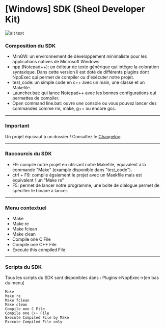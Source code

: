 # [Windows] SDK (Sheol Developer Kit)
![alt text](http://sheol.fr/images/upload/sdk1.png "Sheol")
### Composition du SDK
* MinGW: un environnement de développement minimaliste pour les applications natives de Microsoft Windows.
* npp (Notepad++): un éditeur de texte générique qui intčgre la coloration syntaxique.
	Dans cette version il est doté de différents plugins dont NppExec qui permet de compiler ou
	d'exécuter notre projet.
* test_code: un simple code en c++ avec un main, une classe et un Makefile.
* Launcher.bat: qui lance Notepad++ avec les bonnes configurations qui permettes de compiler.
* Open command line.bat: ouvre une console ou vous pouvez lancer des commandes comme
	rm, make, g++ ou encore gcc.
________________
### Important
Un projet équivaut à un dossier ! Consultez le [Changelog](https://bitbucket.org/tfSheol/sdk/src/0808f5c636f30e078a14f54ab2bb928f1089d039/CHANGELOG.md?at=master "Changelog").
________________
### Raccourcis du SDK
* F9: compile notre projet en utilisant notre Makefile, équivalent à la commande "Make"
	(example disponible dans "test_code").
* ctrl + F9: compile également le projet avec un Maekfile mais est équivalent ŕ un "Make re"
* F5: permet de lancer notre programme, une boite de dialogue permet de spécifier le binaire à lancer.
________________
### Menu contextuel
* Make
* Make re
* Make fclean
* Make clean
* Compile one C File
* Compile one C++ File
* Execute this compiled File
________________
### Scripts du SDK
Tous les scripts du SDK sont disponibles dans : Plugins->NppExec->(en bas du menu)
```
Make
Make re
Make fclean
Make clean
Compile one C File
Compile one C++ File
Execute Compiled File by Make
Execute Compiled File only
```